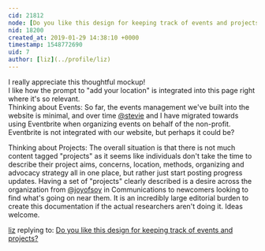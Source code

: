 ```yaml
---
cid: 21812
node: [Do you like this design for keeping track of events and projects?](../notes/edie_blues/01-29-2019/do-you-like-this-design-for-keeping-track-of-events-and-projects)
nid: 18200
created_at: 2019-01-29 14:38:10 +0000
timestamp: 1548772690
uid: 7
author: [liz](../profile/liz)
---
```


I really appreciate this thoughtful mockup!  
I like how the prompt to "add your location" is integrated into this page right where it's so relevant.  
Thinking about Events: So far, the events management we've built into the website  is minimal, and over time [@stevie](/profile/stevie) and I have migrated towards using Eventbrite when organizing events on behalf of the non-profit.  Eventbrite is not integrated with our website, but perhaps it could be?  
  
Thinking about Projects: The overall situation is that there is not much content tagged "projects" as it seems like individuals don't take the time to describe their project aims, concerns, location, methods, organizing and advocacy strategy all in one place, but rather just start posting progress updates. Having a set of "projects" clearly described is a desire across the organization from [@joyofsoy](/profile/joyofsoy) in Communications to newcomers looking to find what's going on near them. It is an incredibly large editorial burden to create this documentation if the actual researchers aren't doing it. Ideas welcome. 

[liz](../profile/liz) replying to: [Do you like this design for keeping track of events and projects?](../notes/edie_blues/01-29-2019/do-you-like-this-design-for-keeping-track-of-events-and-projects)

